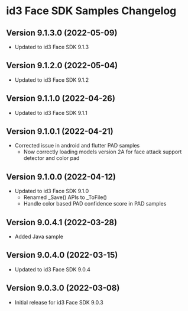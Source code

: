 # id3 Face SDK Samples Changelog

## Version 9.1.3.0 (2022-05-09)
- Updated to id3 Face SDK 9.1.3

## Version 9.1.2.0 (2022-05-04)
- Updated to id3 Face SDK 9.1.2

## Version 9.1.1.0 (2022-04-26)
- Updated to id3 Face SDK 9.1.1

## Version 9.1.0.1 (2022-04-21)
- Corrected issue in android and flutter PAD samples
    - Now correctly loading models version 2A for face attack support detector and color pad

## Version 9.1.0.0 (2022-04-12)
- Updated to id3 Face SDK 9.1.0
    - Renamed _Save() APIs to _ToFile()
    - Handle color based PAD confidence score in PAD samples

## Version 9.0.4.1 (2022-03-28)
- Added Java sample

## Version 9.0.4.0 (2022-03-15)
- Updated to id3 Face SDK 9.0.4

## Version 9.0.3.0 (2022-03-08)
- Initial release for id3 Face SDK 9.0.3
